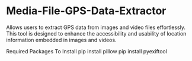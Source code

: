 # Media-File-GPS-Data-Extractor
Allows users to extract GPS data from images and video files effortlessly. This tool is designed to enhance the accessibility and usability of location information embedded in images and  videos. 


Required Packages To Install
pip install pillow
pip install pyexiftool